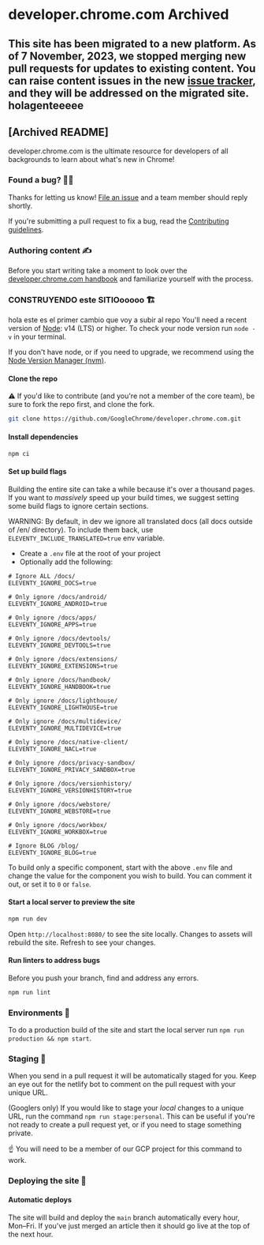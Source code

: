 # developer.chrome.com Archived

This site has been migrated to a new platform. As of 7 November, 2023, we stopped merging new pull
requests for updates to existing content. You can raise content issues in the new
[issue tracker](https://issuetracker.google.com/issues/new?component=1400036&template=1897236),
and they will be addressed on the migrated site.
holagenteeeee
-----
## [Archived README]

developer.chrome.com is the ultimate resource for developers of all backgrounds
to learn about what's new in Chrome!

### Found a bug? 👷‍♀️

Thanks for letting us know! [File an issue](https://github.com/GoogleChrome/developer.chrome.com/issues/new?assignees=&labels=bug&template=bug_report.md&title=) and a team member should reply shortly.

If you're submitting a pull request to fix a bug, read the
[Contributing guidelines](https://github.com/GoogleChrome/developer.chrome.com/blob/main/CONTRIBUTING.md).

### Authoring content ✍️

Before you start writing take a moment to look over the
[developer.chrome.com handbook](https://developer.chrome.com/docs/handbook) and
familiarize yourself with the process.

### CONSTRUYENDO este SITIOooooo 🏗
hola este es el primer cambio que voy a subir al repo
You'll need a recent version of [Node](https://nodejs.org/): v14 (LTS) or higher.
To check your node version run `node -v` in your terminal.

If you don't have node, or if you need to upgrade, we recommend using the [Node
Version Manager (nvm)](https://github.com/nvm-sh/nvm).

#### Clone the repo

⚠️ If you'd like to contribute (and you're not a member of the core team), be sure to fork the repo first, and clone the fork.

```bash
git clone https://github.com/GoogleChrome/developer.chrome.com.git
```

#### Install dependencies

```bash
npm ci
```

#### Set up build flags

Building the entire site can take a while because it's over a thousand pages.
If you want to _massively_ speed up your build times, we suggest setting some
build flags to ignore certain sections.

WARNING: By default, in dev we ignore all translated docs (all docs outside of /en/ directory).
To include them back, use `ELEVENTY_INCLUDE_TRANSLATED=true` env variable.

- Create a `.env` file at the root of your project
- Optionally add the following:

```text
# Ignore ALL /docs/
ELEVENTY_IGNORE_DOCS=true

# Only ignore /docs/android/
ELEVENTY_IGNORE_ANDROID=true

# Only ignore /docs/apps/
ELEVENTY_IGNORE_APPS=true

# Only ignore /docs/devtools/
ELEVENTY_IGNORE_DEVTOOLS=true

# Only ignore /docs/extensions/
ELEVENTY_IGNORE_EXTENSIONS=true

# Only ignore /docs/handbook/
ELEVENTY_IGNORE_HANDBOOK=true

# Only ignore /docs/lighthouse/
ELEVENTY_IGNORE_LIGHTHOUSE=true

# Only ignore /docs/multidevice/
ELEVENTY_IGNORE_MULTIDEVICE=true

# Only ignore /docs/native-client/
ELEVENTY_IGNORE_NACL=true

# Only ignore /docs/privacy-sandbox/
ELEVENTY_IGNORE_PRIVACY_SANDBOX=true

# Only ignore /docs/versionhistory/
ELEVENTY_IGNORE_VERSIONHISTORY=true

# Only ignore /docs/webstore/
ELEVENTY_IGNORE_WEBSTORE=true

# Only ignore /docs/workbox/
ELEVENTY_IGNORE_WORKBOX=true

# Ignore BLOG /blog/
ELEVENTY_IGNORE_BLOG=true
```

To build only a specific component, start with the above `.env` file and change the value for the
component you wish to build. You can comment it out, or set it to `0` or `false`.

#### Start a local server to preview the site

```bash
npm run dev
```

Open `http://localhost:8080/` to see the site locally. Changes to assets will
rebuild the site. Refresh to see your changes.

#### Run linters to address bugs

Before you push your branch, find and address any errors.

```bash
npm run lint
```

### Environments 🌳

To do a production build of the site and start the local server
run `npm run production && npm start`.

### Staging 🕺

When you send in a pull request it will be automatically staged for you. Keep an
eye out for the netlify bot to comment on the pull request with your unique URL.

(Googlers only) If you would like to stage your _local_ changes to a unique URL,
run the command `npm run stage:personal`. This can be useful if you're not ready
to create a pull request yet, or if you need to stage something private.

☝️ You will need to be a member of our GCP project for this command to work.

### Deploying the site 🚀

#### Automatic deploys

The site will build and deploy the `main` branch automatically every hour,
Mon–Fri. If you've just merged an article then it should go live at the top
of the next hour.
